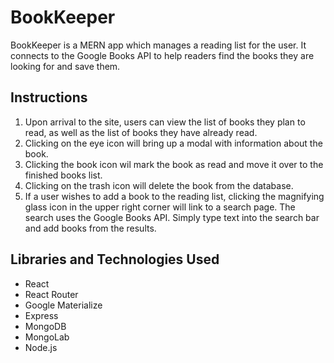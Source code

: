 # BookKeeper
BookKeeper is a MERN app which manages a reading list for the user. It connects to the Google Books API to help readers find the books they are looking for and save them.

## Instructions
1. Upon arrival to the site, users can view the list of books they plan to read, as well as the list of books they have already read.
2. Clicking on the eye icon will bring up a modal with information about the book.
3. Clicking the book icon wil mark the book as read and move it over to the finished books list.
4. Clicking on the trash icon will delete the book from the database.
5. If a user wishes to add a book to the reading list, clicking the magnifying glass icon in the upper right corner will link to a search page. The search uses the Google Books API. Simply type text into the search bar and add books from the results.

## Libraries and Technologies Used
* React
* React Router
* Google Materialize
* Express
* MongoDB
* MongoLab
* Node.js
